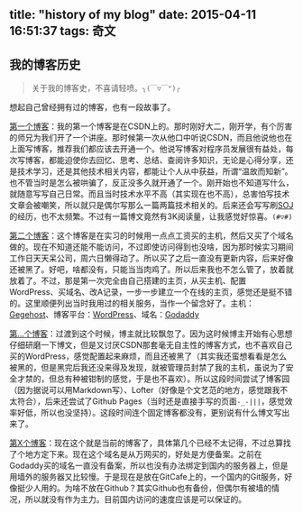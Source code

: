 title: "history of my blog"
date: 2015-04-11 16:51:37
tags: 奇文
---

我的博客历史
-----

> 关于我的博客史，不喜请轻喷。`╮(￣▽￣")╭`

想起自己曾经拥有过的博客，也有一段故事了。

[第一个博客](http://blog.csdn.net/x_pi_hai)：我的第一个博客是在CSDN上的。那时刚好大二，刚开学，有个厉害的师兄为我们开了一个讲座。那时候第一次从他口中听说CSDN，而且他说他也在上面写博客，推荐我们都应该去开通一个。他说写博客对程序员发展很有益处，每次写博客，都能迫使你去回忆、思考、总结、查阅许多知识，无论是心得分享，还是技术学习，还是其他技术相关内容，都能让个人从中获益，所谓“温故而知新”。也不管当时是怎么被哄骗了，反正没多久就开通了一个。刚开始也不知道写什么，就随意写写自己日常。而且当时技术水平不高（其实现在也不高），总害怕写技术文章会被嘲笑，所以就只是偶尔写那么一篇两篇技术相关的。后来还会写写刷[SOJ](http://soj.sysu.edu.cn)的经历，也不太频繁。不过有一篇博文竟然有3K阅读量，让我感觉好惊喜。`(#▽#)`

[第二个博客](http://www.tobinchen.com)：这个博客是在实习的时候用一点点工资买的主机，然后又买了个域名做的。现在不知道还能不能访问，不过即使访问得到也没啥，因为那时候实习期间工作日天天呆公司，周六日懒得动了。所以买了之后一直没有更新内容，后来好像还被黑了。好吧，啥都没有，只能当当肉鸡了。所以后来我也不怎么管了，放着就放着了。不过，那是第一次完全由自己搭建的主页，从买主机、配置WordPress、买域名、改A记录，一步一步建立一个在线的主页，感觉还是挺不错的。这里顺便列出当时我用过的相关服务，当作一个留念好了。主机：[Gegehost](http://www.gegehost.com)、博客平台：[WordPress](https://wordpress.org/)、域名：[Godaddy](https://www.godaddy.com)

[第...个博客](?)：过渡到这个时候，博主就比较飘忽了。因为这时候博主开始有心思想仔细研磨一下博文，但是又讨厌CSDN那套毫无自主性的博客方式，也不喜欢自己买的WordPress，感觉配置起来麻烦，而且还被黑了（其实我还蛮想看看是怎么被黑的，但是黑完后我还没来得及发现，就被管理员封禁了我的主机，虽说为了安全才禁的，但总有种被钳制的感觉，于是也不喜欢）。所以这段时间尝试了博客园（因为据说可以用Markdown写）、Lofter（好像是个文艺范的地方，感觉跟我不太符合），后来还尝试了Github Pages（当时还是直接手写的页面`-_-|||`，感觉效率好低，所以也没坚持）。这段时间连个固定博客都没有，更别说有什么博文写出来了。

[第X个博客](http://www.thirteenyu.com)：现在这个就是当前的博客了，具体第几个已经不太记得，不过总算找了个地方定下来。现在这个域名是从万网买的，好处是方便备案。之前在Godaddy买的域名一直没有备案，所以也没有办法绑定到国内的服务器上，但是用墙外的服务器又比较慢。于是现在是放在GitCafe上的，一个国内的Git服务，好像挺少人用的。为啥不放在Github？其实Github也有备份，但偶尔有被墙的情况，所以就没有作为主力。目前国内访问的速度应该是可以保证的。